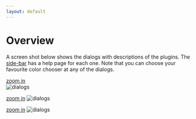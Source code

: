 ```yaml
---
layout: default
---
```

Overview
========

A screen shot below shows the dialogs with descriptions of the plugins.
The [side-bar](#sidebar) has a help page for each one.
Note that you can choose your favourite color chooser at any of the dialogs.

[zoom in](/inkscape-bobbinlace/home-images/examples.png)<br>
![dialogs](/inkscape-bobbinlace/home-images/examples.png)

[zoom in](/inkscape-bobbinlace/home-images/menu.png)
![dialogs](/inkscape-bobbinlace/home-images/menu.png)

[zoom in](/inkscape-bobbinlace/home-images/dialogs.png)
![dialogs](/inkscape-bobbinlace/home-images/dialogs.png)
